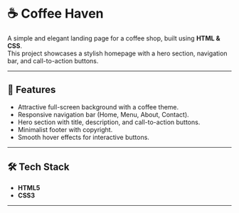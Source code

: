 # ☕ Coffee Haven

A simple and elegant landing page for a coffee shop, built using **HTML & CSS**.  
This project showcases a stylish homepage with a hero section, navigation bar, and call-to-action buttons.

--- 

## 🚀 Features  
- Attractive full-screen background with a coffee theme.
- Responsive navigation bar (Home, Menu, About, Contact). 
- Hero section with title, description, and call-to-action buttons. 
- Minimalist footer with copyright.
- Smooth hover effects for interactive buttons. 

---                     

## 🛠️ Tech Stack
- **HTML5**
- **CSS3**

---


